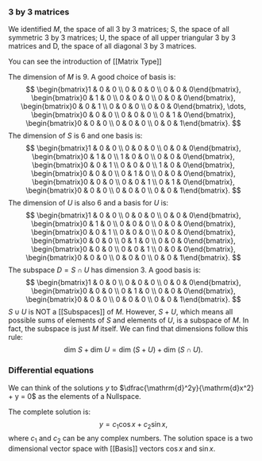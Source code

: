 ### $3$ by $3$ matrices

We identified $M$, the space of all $3$ by $3$ matrices; S, the space of all symmetric $3$ by $3$ matrices; U, the space of all upper triangular $3$ by $3$ matrices and D, the space of all diagonal $3$ by $3$ matrices.

You can see the introduction of [[Matrix Type]]

The dimension of $M$ is $9$. A good choice of basis is:
$$
\begin{bmatrix}1 & 0 & 0 \\ 0 & 0 & 0 \\ 0 & 0 & 0\end{bmatrix},
\begin{bmatrix}0 & 1 & 0 \\ 0 & 0 & 0 \\ 0 & 0 & 0\end{bmatrix},
\begin{bmatrix}0 & 0 & 1 \\ 0 & 0 & 0 \\ 0 & 0 & 0\end{bmatrix},
\dots,
\begin{bmatrix}0 & 0 & 0 \\ 0 & 0 & 0 \\ 0 & 1 & 0\end{bmatrix},
\begin{bmatrix}0 & 0 & 0 \\ 0 & 0 & 0 \\ 0 & 0 & 1\end{bmatrix}.
$$
The dimension of $S$ is 6 and one basis is:
$$
\begin{bmatrix}1 & 0 & 0 \\ 0 & 0 & 0 \\ 0 & 0 & 0\end{bmatrix},
\begin{bmatrix}0 & 1 & 0 \\ 1 & 0 & 0 \\ 0 & 0 & 0\end{bmatrix},
\begin{bmatrix}0 & 0 & 1 \\ 0 & 0 & 0 \\ 1 & 0 & 0\end{bmatrix},
\begin{bmatrix}0 & 0 & 0 \\ 0 & 1 & 0 \\ 0 & 0 & 0\end{bmatrix},
\begin{bmatrix}0 & 0 & 0 \\ 0 & 0 & 1 \\ 0 & 1 & 0\end{bmatrix},
\begin{bmatrix}0 & 0 & 0 \\ 0 & 0 & 0 \\ 0 & 0 & 1\end{bmatrix}.
$$
The dimension of $U$ is also 6 and a basis for $U$ is:
$$
\begin{bmatrix}1 & 0 & 0 \\ 0 & 0 & 0 \\ 0 & 0 & 0\end{bmatrix},
\begin{bmatrix}0 & 1 & 0 \\ 0 & 0 & 0 \\ 0 & 0 & 0\end{bmatrix},
\begin{bmatrix}0 & 0 & 1 \\ 0 & 0 & 0 \\ 0 & 0 & 0\end{bmatrix},
\begin{bmatrix}0 & 0 & 0 \\ 0 & 1 & 0 \\ 0 & 0 & 0\end{bmatrix},
\begin{bmatrix}0 & 0 & 0 \\ 0 & 0 & 1 \\ 0 & 0 & 0\end{bmatrix},
\begin{bmatrix}0 & 0 & 0 \\ 0 & 0 & 0 \\ 0 & 0 & 1\end{bmatrix}.
$$
The subspace $D = S  \cap U$ has dimension 3. A good basis is:
$$
\begin{bmatrix}1 & 0 & 0 \\ 0 & 0 & 0 \\ 0 & 0 & 0\end{bmatrix},
\begin{bmatrix}0 & 0 & 0 \\ 0 & 1 & 0 \\ 0 & 0 & 0\end{bmatrix},
\begin{bmatrix}0 & 0 & 0 \\ 0 & 0 & 0 \\ 0 & 0 & 1\end{bmatrix}.
$$
$S \cup U$ is NOT a [[Subspaces]] of $M$. However, $S + U$, which means all possible sums of elements of $S$ and elements of $U$, is a subspace of $M$. In fact, the subspace is just $M$ itself. We can find that dimensions follow this rule:
$$
\text{dim }S + \text{dim }U = \text{dim }(S + U) + \text{dim }(S \cap U).
$$

### Differential equations

We can think of the solutions $y$ to $\dfrac{\mathrm{d}^2y}{\mathrm{d}x^2} + y = 0$ as the elements of a Nullspace.

The complete solution is:
$$
y = c_1\cos x + c_2\sin x,
$$
where $c_1$ and $c_2$ can be any complex numbers. The solution space is a two dimensional vector space with [[Basis]] vectors $\cos x$ and $\sin x$.
